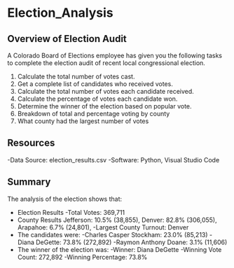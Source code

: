 # Election_Analysis

## Overview of Election Audit
A Colorado Board of Elections employee has given you the following tasks to complete the election audit of recent local congressional election.

1. Calculate the total number of votes cast.
2. Get a complete list of candidates who received votes.
3. Calculate the total number of votes each candidate received.
4. Calculate the percentage of votes each candidate won.
5. Determine the winner of the election based on popular vote.
6. Breakdown of total and percentage voting by county
7. What county had the largest number of votes

## Resources
-Data Source: election_results.csv
-Software: Python, Visual Studio Code

## Summary 
The analysis of the election shows that:
* Election Results
   -Total Votes: 369,711
* County Results
   Jefferson: 10.5% (38,855), 
   Denver: 82.8% (306,055), 
   Arapahoe: 6.7% (24,801), 
   -Largest County Turnout: Denver
* The candidates were:
   -Charles Casper Stockham: 23.0% (85,213)
   -Diana DeGette: 73.8% (272,892)
   -Raymon Anthony Doane: 3.1% (11,606)
* The winner of the election was:
   -Winner: Diana DeGette
   -Winning Vote Count: 272,892
   -Winning Percentage: 73.8%

